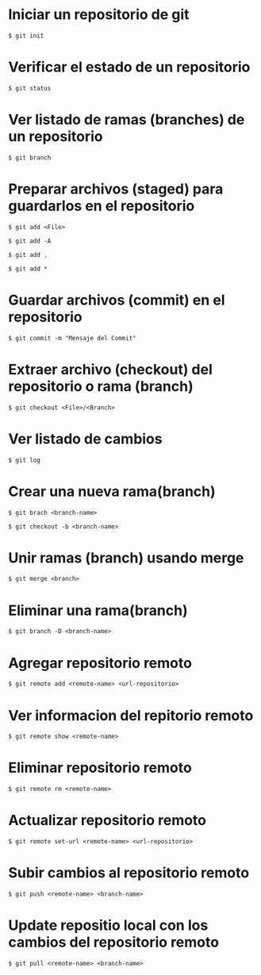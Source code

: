 # Iniciar un repositorio de git 

    $ git init 

# Verificar el estado de un repositorio 

    $ git status

# Ver listado de ramas (branches) de un repositorio 

    $ git branch

# Preparar archivos (staged) para guardarlos en el repositorio

    $ git add <File>
    
    $ git add -A

    $ git add .

    $ git add *

# Guardar archivos (commit) en el repositorio

    $ git commit -m "Mensaje del Commit"

# Extraer archivo (checkout) del repositorio o rama (branch)

    $ git checkout <File>/<Branch>

# Ver listado de cambios

    $ git log

# Crear una nueva rama(branch)

    $ git brach <branch-name>

    $ git checkout -b <branch-name>

# Unir ramas (branch) usando merge

    $ git merge <branch>


# Eliminar una rama(branch)

    $ git branch -D <branch-name>


# Agregar repositorio remoto

    $ git remote add <remote-name> <url-repositorio>

# Ver informacion del repitorio remoto

    $ git remote show <remote-name>

# Eliminar repositorio remoto

    $ git remote rm <remote-name>

# Actualizar repositorio remoto 

    $ git remote set-url <remote-name> <url-repositorio>

# Subir cambios al repositorio remoto

    $ git push <remote-name> <branch-name>

# Update repositio local con los cambios del repositorio remoto

    $ git pull <remote-name> <branch-name>

